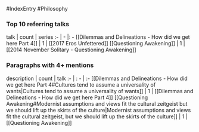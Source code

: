#IndexEntry #Philosophy

### Top 10 referring talks
talk | count | series
:- | - |: -
[[Dilemmas and Delineations - How did we get here Part 4]] | 1 | [[2017 Eros Unfettered]]
[[Questioning Awakening]] | 1 | [[2014 November Solitary - Questioning Awakening]]

### Paragraphs with 4+ mentions
description | count | talk
:- | : - | :-
[[Dilemmas and Delineations - How did we get here Part 4#Cultures tend to assume a universality of wants\|Cultures tend to assume a universality of wants]] | 1 | [[Dilemmas and Delineations - How did we get here Part 4]]
[[Questioning Awakening#Modernist assumptions and views fit the cultural zeitgeist but we should lift up the skirts of the culture\|Modernist assumptions and views fit the cultural zeitgeist, but we should lift up the skirts of the culture]] | 1 | [[Questioning Awakening]]

